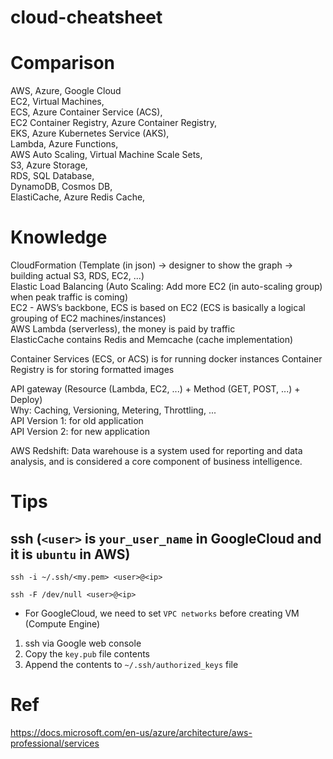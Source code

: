 # cloud-cheatsheet

# Comparison
AWS, Azure, Google Cloud  
EC2, Virtual Machines,  
ECS, Azure Container Service (ACS),  
EC2 Container Registry, Azure Container Registry,  
EKS, Azure Kubernetes Service (AKS),  
Lambda, Azure Functions,  
AWS Auto Scaling, Virtual Machine Scale Sets,  
S3, Azure Storage,  
RDS, SQL Database,  
DynamoDB, Cosmos DB,  
ElastiCache, Azure Redis Cache,  

# Knowledge
CloudFormation (Template (in json) -> designer to show the graph -> building actual S3, RDS, EC2, ...)  
Elastic Load Balancing (Auto Scaling: Add more EC2 (in auto-scaling group) when peak traffic is coming)  
EC2 - AWS’s backbone, ECS is based on EC2 (ECS is basically a logical grouping of EC2 machines/instances)   
AWS Lambda (serverless), the money is paid by traffic  
ElasticCache contains Redis and Memcache (cache implementation)  

Container Services (ECS, or ACS) is for running docker instances
Container Registry is for storing formatted images

API gateway (Resource (Lambda, EC2, ...) + Method (GET, POST, ...) + Deploy)  
Why: Caching, Versioning, Metering, Throttling, ...  
API Version 1: for old application  
API Version 2: for new application  

AWS Redshift: Data warehouse is a system used for reporting and data analysis, and is considered a core component of business intelligence.  

# Tips

## ssh (`<user>` is `your_user_name` in GoogleCloud and it is `ubuntu` in AWS)

```
ssh -i ~/.ssh/<my.pem> <user>@<ip>
```

```
ssh -F /dev/null <user>@<ip>
```

* For GoogleCloud, we need to set `VPC networks` before creating VM (Compute Engine)
1. ssh via Google web console
2. Copy the `key.pub` file contents
3. Append the contents to `~/.ssh/authorized_keys` file

# Ref
https://docs.microsoft.com/en-us/azure/architecture/aws-professional/services
